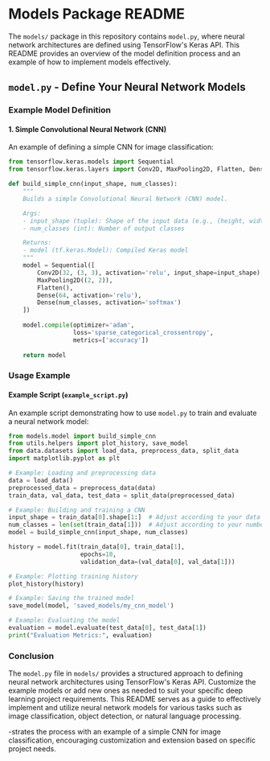 # Models Package README

The `models/` package in this repository contains `model.py`, where neural network architectures are defined using TensorFlow's Keras API. This README provides an overview of the model definition process and an example of how to implement models effectively.

## `model.py` - Define Your Neural Network Models

### Example Model Definition

#### 1. Simple Convolutional Neural Network (CNN)

An example of defining a simple CNN for image classification:

```python
from tensorflow.keras.models import Sequential
from tensorflow.keras.layers import Conv2D, MaxPooling2D, Flatten, Dense

def build_simple_cnn(input_shape, num_classes):
    """
    Builds a simple Convolutional Neural Network (CNN) model.

    Args:
    - input_shape (tuple): Shape of the input data (e.g., (height, width, channels))
    - num_classes (int): Number of output classes

    Returns:
    - model (tf.keras.Model): Compiled Keras model
    """
    model = Sequential([
        Conv2D(32, (3, 3), activation='relu', input_shape=input_shape),
        MaxPooling2D((2, 2)),
        Flatten(),
        Dense(64, activation='relu'),
        Dense(num_classes, activation='softmax')
    ])
    
    model.compile(optimizer='adam',
                  loss='sparse_categorical_crossentropy',
                  metrics=['accuracy'])
    
    return model
```

### Usage Example

#### Example Script (`example_script.py`)

An example script demonstrating how to use `model.py` to train and evaluate a neural network model:

```python
from models.model import build_simple_cnn
from utils.helpers import plot_history, save_model
from data.datasets import load_data, preprocess_data, split_data
import matplotlib.pyplot as plt

# Example: Loading and preprocessing data
data = load_data()
preprocessed_data = preprocess_data(data)
train_data, val_data, test_data = split_data(preprocessed_data)

# Example: Building and training a CNN
input_shape = train_data[0].shape[1:]  # Adjust according to your data shape
num_classes = len(set(train_data[1]))  # Adjust according to your number of classes
model = build_simple_cnn(input_shape, num_classes)

history = model.fit(train_data[0], train_data[1],
                    epochs=10,
                    validation_data=(val_data[0], val_data[1]))

# Example: Plotting training history
plot_history(history)

# Example: Saving the trained model
save_model(model, 'saved_models/my_cnn_model')

# Example: Evaluating the model
evaluation = model.evaluate(test_data[0], test_data[1])
print("Evaluation Metrics:", evaluation)
```

### Conclusion

The `model.py` file in `models/` provides a structured approach to defining neural network architectures using TensorFlow's Keras API. Customize the example models or add new ones as needed to suit your specific deep learning project requirements. This README serves as a guide to effectively implement and utilize neural network models for various tasks such as image classification, object detection, or natural language processing.

-strates the process with an example of a simple CNN for image classification, encouraging customization and extension based on specific project needs.